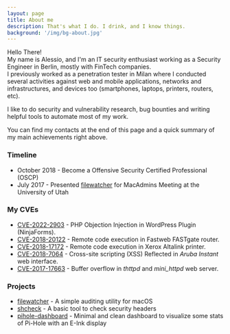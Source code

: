 ```yaml
---
layout: page
title: About me
description: That's what I do. I drink, and I know things.
background: '/img/bg-about.jpg'
---
```


Hello There!\
My name is Alessio, and I'm an IT security enthusiast working as a Security Engineer in Berlin, mostly with FinTech companies.\
I previously worked as a penetration tester in Milan where I conducted several activities against web and mobile applications, networks and infrastructures, and devices too (smartphones, laptops, printers, routers, etc).

I like to do security and vulnerability research, bug bounties and writing helpful tools to automate most of my work.

You can find my contacts at the end of this page and a quick summary of my main achievements right above.

### Timeline

- October 2018 - Become a Offensive Security Certified Professional (OSCP)
- July 2017 - Presented [filewatcher](https://github.com/santoru/filewatcher) for MacAdmins Meeting at the University of Utah

### My CVEs
- [CVE-2022-2903](https://wpscan.com/vulnerability/255b98ba-5da9-4424-a7e9-c438d8905864) - PHP Objection Injection in WordPress Plugin (NinjaForms).
- [CVE-2018-20122](https://cve.mitre.org/cgi-bin/cvename.cgi?name=CVE-2018-20122) - Remote code execution in Fastweb FASTgate router.
- [CVE-2018-17172](https://securitydocs.business.xerox.com/wp-content/uploads/2018/12/cert_Security_Mini_Bulletin_XRX18AL_for_ALB80xx-C80xx_v1.1.pdf) - Remote code execution in Xerox Altalink printer.
- [CVE-2018-7064](https://www.arubanetworks.com/assets/alert/ARUBA-PSA-2019-001.txt) - Cross-site scripting (XSS) Reflected in *Aruba Instant* web interface.
- [CVE-2017-17663](https://acme.com/updates/archive/199.html) - Buffer overflow in *thttpd* and *mini_httpd* web server.

### Projects
- [filewatcher](https://github.com/santoru/filewatcher) - A simple auditing utility for macOS
- [shcheck](https://github.com/santoru/shcheck) - A basic tool to check security headers
- [pihole-dashboard](https://github.com/santoru/pihole-dashboard) -  Minimal and clean dashboard to visualize some stats of Pi-Hole with an E-Ink display
